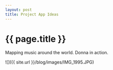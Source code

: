 ```yaml
---
layout: post
title: Project App Ideas
---
```


{{ page.title }}
================

<p class="meta">

Mapping music around the world. Donna in action.  

![]({{ site.url }}/blog/images/IMG_1995.JPG)
